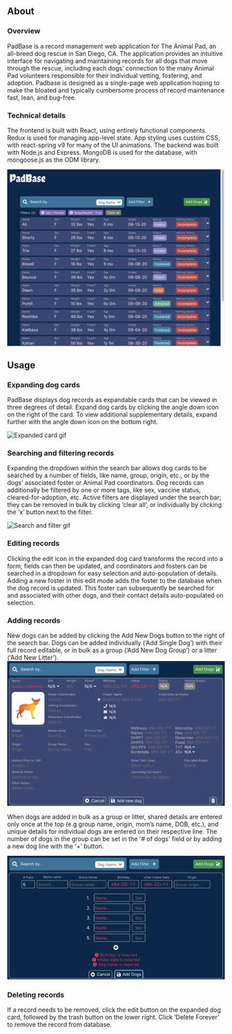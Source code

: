 ##  About

### Overview

PadBase is a record management web application for The Animal Pad, an all-breed dog rescue in San Diego, CA. The application provides an intuitive interface for navigating and maintaining records for all dogs that move through the rescue, including each dogs’ connection to the many Animal Pad volunteers responsible for their individual vetting, fostering, and adoption. Padbase is designed as a single-page web application hoping to make the bloated and typically cumbersome process of record maintenance fast, lean, and bug-free.

### Technical details

The frontend is built with React, using entirely functional components. Redux is used for managing app-level state. App styling uses custom CSS, with react-spring v9 for many of the UI animations. The backend was built with Node.js and Express. MongoDB is used for the database, with mongoose.js as the ODM library.

![Home screenshot](demo/screenshots/home.png) 
## Usage

### Expanding dog cards

PadBase displays dog records as expandable cards that can be viewed in three degrees of detail. Expand dog cards by clicking the angle down icon on the right of the card. To view additional supplementary details, expand further with the angle down icon on the bottom right. 

![Expanded card gif](demo/screenshots/expand_card_gif.gif)

### Searching and filtering records

Expanding the dropdown within the search bar allows dog cards to be searched by a number of fields, like name, group, origin, etc., or by the dogs’ associated foster or Animal Pad coordinators. Dog records can additionally be filtered by one or more tags, like sex, vaccine status, cleared-for-adoption, etc. Active filters are displayed under the search bar; they can be removed in bulk by clicking ‘clear all’, or individually by clicking the ‘x’ button next to the filter.

![Search and filter gif](demo/screenshots/search_and_filter_gif.gif)

### Editing records

Clicking the edit icon in the expanded dog card transforms the record into a form; fields can then be updated, and coordinators and fosters can be searched in a dropdown for easy selection and auto-population of details. Adding a new foster in this edit mode adds the foster to the database when the dog record is updated. This foster can subsequently be searched for and associated with other dogs, and their contact details auto-populated on selection.

### Adding records

New dogs can be added by clicking the Add New Dogs button to the right of the search bar. Dogs can be added individually (‘Add Single Dog’) with their full record editable, or in bulk as a group (‘Add New Dog Group’) or a litter (‘Add New Litter’).
![Add new dog component](demo/screenshots/add_new_dog.png) 

When dogs are added in bulk as a group or litter, shared details are entered only once at the top (e.g group name, origin, mom’s name, DOB, etc.), and unique details for individual dogs are entered on their respective line. The number of dogs in the group can be set in the '# of dogs' field or by adding a new dog line with the ‘+’ button.

![Add new litter component](demo/screenshots/add_new_litter.png) 
### Deleting records

If a record needs to be removed, click the edit button on the expanded dog card, followed by the trash button on the lower right. Click ‘Delete Forever’ to remove the record from database.